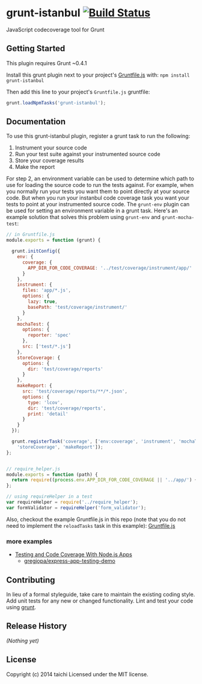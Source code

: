 # grunt-istanbul [![Build Status](https://travis-ci.org/taichi/grunt-istanbul.png)](https://travis-ci.org/taichi/grunt-istanbul)

JavaScript codecoverage tool for Grunt

## Getting Started
This plugin requires Grunt ~0.4.1

Install this grunt plugin next to your project's [Gruntfile.js][getting_started] with: `npm install grunt-istanbul`

Then add this line to your project's `Gruntfile.js` gruntfile:

```javascript
grunt.loadNpmTasks('grunt-istanbul');
```

[grunt]: https://github.com/cowboy/grunt
[getting_started]: https://github.com/cowboy/grunt/blob/master/docs/getting_started.md

## Documentation
To use this grunt-istanbul plugin, register a grunt task to run the following:

1. Instrument your source code
2. Run your test suite against your instrumented source code
3. Store your coverage results
4. Make the report

For step 2, an environment variable can be used to determine which path to use for loading
the source code to run the tests against. For example, when you normally run your tests you
want them to point directly at your source code. But when you run your instanbul code coverage
task you want your tests to point at your instrumented source code. The `grunt-env` plugin
can be used for setting an environment variable in a grunt task. Here's an example solution
that solves this problem using `grunt-env` and `grunt-mocha-test`:

```javascript
// in Gruntfile.js
module.exports = function (grunt) {

  grunt.initConfig({
    env: {
      coverage: {
        APP_DIR_FOR_CODE_COVERAGE: '../test/coverage/instrument/app/'
      }
    },
    instrument: {
      files: 'app/*.js',
      options: {
        lazy: true,
        basePath: 'test/coverage/instrument/'
      }
    },
    mochaTest: {
      options: {
        reporter: 'spec'
      },
      src: ['test/*.js']
    },
    storeCoverage: {
      options: {
        dir: 'test/coverage/reports'
      }
    },
    makeReport: {
      src: 'test/coverage/reports/**/*.json',
      options: {
        type: 'lcov',
        dir: 'test/coverage/reports',
        print: 'detail'
      }
    }
  });

  grunt.registerTask('coverage', ['env:coverage', 'instrument', 'mochaTest',
    'storeCoverage', 'makeReport']);
};


// require_helper.js
module.exports = function (path) {
  return require((process.env.APP_DIR_FOR_CODE_COVERAGE || '../app/') + path);
};

// using requireHelper in a test
var requireHelper = require('../require_helper');
var formValidator = requireHelper('form_validator');
```

Also, checkout the example Gruntfile.js in this repo (note that you do not need to implement the
`reloadTasks` task in this example):
[Gruntfile.js](https://github.com/taichi/grunt-istanbul/blob/master/Gruntfile.js#69)

### more examples

* [Testing and Code Coverage With Node.js Apps](http://www.gregjopa.com/2014/02/testing-and-code-coverage-with-node-js-apps/)
    * [gregjopa/express-app-testing-demo](https://github.com/gregjopa/express-app-testing-demo)

## Contributing
In lieu of a formal styleguide, take care to maintain the existing coding style. Add unit tests for any new or changed functionality. Lint and test your code using [grunt][grunt].

## Release History
_(Nothing yet)_

## License
Copyright (c) 2014 taichi
Licensed under the MIT license.
